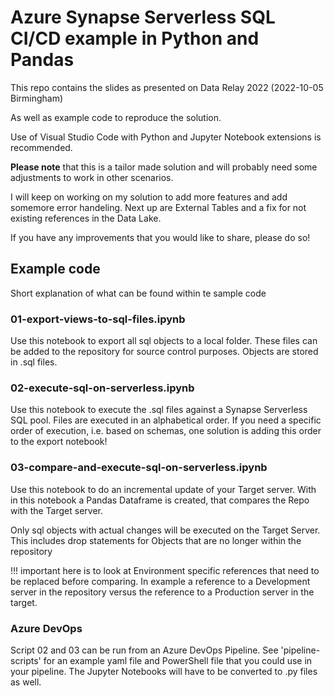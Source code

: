 # Azure Synapse Serverless SQL CI/CD example in Python and Pandas

This repo contains the slides as presented on Data Relay 2022 (2022-10-05 Birmingham)

As well as example code to reproduce the solution.

Use of Visual Studio Code with Python and Jupyter Notebook extensions is recommended.

**Please note** that this is a tailor made solution and will probably need some adjustments to work in other scenarios.

I will keep on working on my solution to add more features and add somemore error handeling. Next up are External Tables and a fix for not existing references in the Data Lake.

If you have any improvements that you would like to share, please do so!

## Example code

Short explanation of what can be found within te sample code

### **01-export-views-to-sql-files.ipynb**

Use this notebook to export all sql objects to a local folder. These files can be added to the repository for source control purposes. Objects are stored in .sql files.

### **02-execute-sql-on-serverless.ipynb**

Use this notebook to execute the .sql files against a Synapse Serverless SQL pool. Files are executed in an alphabetical order. If you need a specific order of execution, i.e. based on schemas, one solution is adding this order to the export notebook!

### **03-compare-and-execute-sql-on-serverless.ipynb**

Use this notebook to do an incremental update of your Target server. With in this notebook a Pandas Dataframe is created, that compares the Repo with the Target server. 

Only sql objects with actual changes will be executed on the Target Server. This includes drop statements for Objects that are no longer within the repository

!!! important here is to look at Environment specific references that need to be replaced before comparing. In example a reference to a Development server in the repository versus the reference to a Production server in the target.

### **Azure DevOps**

Script 02 and 03 can be run from an Azure DevOps Pipeline. See 'pipeline-scripts' for an example yaml file and PowerShell file that you could use in your pipeline. The Jupyter Notebooks will have to be converted to .py files as well. 
